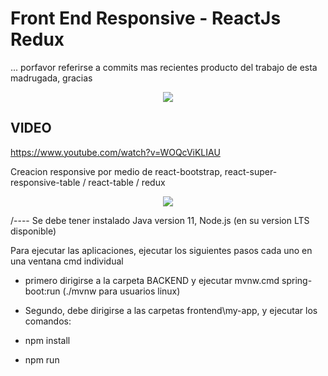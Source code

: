 # Front End Responsive - ReactJs Redux
... porfavor referirse a commits mas recientes producto del trabajo de esta madrugada, gracias

<p align="center">
<img src="https://www.sofka.com.co/wp-content/uploads/2021/02/sofkau-logo-horizontal.png">
</p>



## VIDEO

https://www.youtube.com/watch?v=WOQcViKLIAU

Creacion responsive por medio de react-bootstrap, react-super-responsive-table / react-table / redux


<p align="center">
<img src="https://user-images.githubusercontent.com/59320487/161968326-9bbb58d0-1881-4d95-93c0-8be06cad5491.png">
</p>

/----
Se debe tener instalado Java version 11, Node.js (en su version LTS disponible)

Para ejecutar las aplicaciones, ejecutar los siguientes pasos cada uno en una ventana cmd individual
- primero dirigirse a la carpeta BACKEND y ejecutar mvnw.cmd spring-boot:run (./mvnw para usuarios linux)

- Segundo, debe dirigirse a las carpetas frontend\my-app, y ejecutar los comandos:
 - npm install
 - npm run